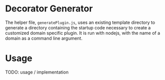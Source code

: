 # Decorator Generator

The helper file, `generatePlugin.js`, uses an existing template directory to generate a directory containing the startup code necessary to create a customized domain specific plugin.  It is run with nodejs, with the name of a domain as a command line argument.

# Usage

TODO: usage / implementation